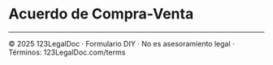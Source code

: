 # Acuerdo de Compra-Venta

---
© 2025 123LegalDoc · Formulario DIY · No es asesoramiento legal · Términos: 123LegalDoc.com/terms
